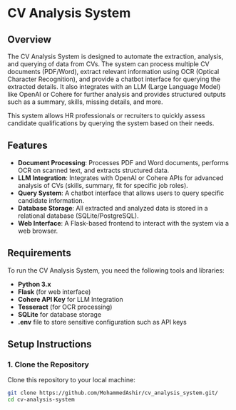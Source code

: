  
# CV Analysis System

## Overview

The CV Analysis System is designed to automate the extraction, analysis, and querying of data from CVs. The system can process multiple CV documents (PDF/Word), extract relevant information using OCR (Optical Character Recognition), and provide a chatbot interface for querying the extracted details. It also integrates with an LLM (Large Language Model) like OpenAI or Cohere for further analysis and provides structured outputs such as a summary, skills, missing details, and more.

This system allows HR professionals or recruiters to quickly assess candidate qualifications by querying the system based on their needs.

## Features

- **Document Processing**: Processes PDF and Word documents, performs OCR on scanned text, and extracts structured data.
- **LLM Integration**: Integrates with OpenAI or Cohere APIs for advanced analysis of CVs (skills, summary, fit for specific job roles).
- **Query System**: A chatbot interface that allows users to query specific candidate information.
- **Database Storage**: All extracted and analyzed data is stored in a relational database (SQLite/PostgreSQL).
- **Web Interface**: A Flask-based frontend to interact with the system via a web browser.

## Requirements

To run the CV Analysis System, you need the following tools and libraries:

- **Python 3.x**
- **Flask** (for web interface)
- **Cohere API Key** for LLM Integration
- **Tesseract** (for OCR processing)
- **SQLite** for database storage
- **.env** file to store sensitive configuration such as API keys

## Setup Instructions

### 1. Clone the Repository
Clone this repository to your local machine:
```bash
git clone https://github.com/MohammedAshir/cv_analysis_system.git/
cd cv-analysis-system

